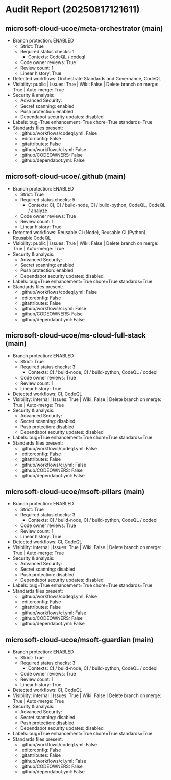 # Audit Report (20250817121611)

## microsoft-cloud-ucoe/meta-orchestrator (main)
- Branch protection: ENABLED
  - Strict: True
  - Required status checks: 1
    - Contexts: CodeQL / codeql
  - Code owner reviews: True
  - Review count: 1
  - Linear history: True
- Detected workflows: Orchestrate Standards and Governance, CodeQL
- Visibility: public | Issues: True | Wiki: False | Delete branch on merge: True | Auto-merge: True
- Security & analysis:
  - Advanced Security: 
  - Secret scanning: enabled
  - Push protection: enabled
  - Dependabot security updates: disabled
- Labels: bug=True enhancement=True chore=True standards=True
- Standards files present:
  - .github/workflows/codeql.yml: False
  - .editorconfig: False
  - .gitattributes: False
  - .github/workflows/ci.yml: False
  - .github/CODEOWNERS: False
  - .github/dependabot.yml: False

## microsoft-cloud-ucoe/.github (main)
- Branch protection: ENABLED
  - Strict: True
  - Required status checks: 5
    - Contexts: CI, CI / build-node, CI / build-python, CodeQL, CodeQL / analyze
  - Code owner reviews: True
  - Review count: 1
  - Linear history: True
- Detected workflows: Reusable CI (Node), Reusable CI (Python), Reusable CodeQL
- Visibility: public | Issues: True | Wiki: False | Delete branch on merge: True | Auto-merge: True
- Security & analysis:
  - Advanced Security: 
  - Secret scanning: enabled
  - Push protection: enabled
  - Dependabot security updates: disabled
- Labels: bug=True enhancement=True chore=True standards=True
- Standards files present:
  - .github/workflows/codeql.yml: False
  - .editorconfig: False
  - .gitattributes: False
  - .github/workflows/ci.yml: False
  - .github/CODEOWNERS: False
  - .github/dependabot.yml: False

## microsoft-cloud-ucoe/ms-cloud-full-stack (main)
- Branch protection: ENABLED
  - Strict: True
  - Required status checks: 3
    - Contexts: CI / build-node, CI / build-python, CodeQL / codeql
  - Code owner reviews: True
  - Review count: 1
  - Linear history: True
- Detected workflows: CI, CodeQL
- Visibility: internal | Issues: True | Wiki: False | Delete branch on merge: True | Auto-merge: True
- Security & analysis:
  - Advanced Security: 
  - Secret scanning: disabled
  - Push protection: disabled
  - Dependabot security updates: disabled
- Labels: bug=True enhancement=True chore=True standards=True
- Standards files present:
  - .github/workflows/codeql.yml: False
  - .editorconfig: False
  - .gitattributes: False
  - .github/workflows/ci.yml: False
  - .github/CODEOWNERS: False
  - .github/dependabot.yml: False

## microsoft-cloud-ucoe/msoft-pillars (main)
- Branch protection: ENABLED
  - Strict: True
  - Required status checks: 3
    - Contexts: CI / build-node, CI / build-python, CodeQL / codeql
  - Code owner reviews: True
  - Review count: 1
  - Linear history: True
- Detected workflows: CI, CodeQL
- Visibility: internal | Issues: True | Wiki: False | Delete branch on merge: True | Auto-merge: True
- Security & analysis:
  - Advanced Security: 
  - Secret scanning: disabled
  - Push protection: disabled
  - Dependabot security updates: disabled
- Labels: bug=True enhancement=True chore=True standards=True
- Standards files present:
  - .github/workflows/codeql.yml: False
  - .editorconfig: False
  - .gitattributes: False
  - .github/workflows/ci.yml: False
  - .github/CODEOWNERS: False
  - .github/dependabot.yml: False

## microsoft-cloud-ucoe/msoft-guardian (main)
- Branch protection: ENABLED
  - Strict: True
  - Required status checks: 3
    - Contexts: CI / build-node, CI / build-python, CodeQL / codeql
  - Code owner reviews: True
  - Review count: 1
  - Linear history: True
- Detected workflows: CI, CodeQL
- Visibility: internal | Issues: True | Wiki: False | Delete branch on merge: True | Auto-merge: True
- Security & analysis:
  - Advanced Security: 
  - Secret scanning: disabled
  - Push protection: disabled
  - Dependabot security updates: disabled
- Labels: bug=True enhancement=True chore=True standards=True
- Standards files present:
  - .github/workflows/codeql.yml: False
  - .editorconfig: False
  - .gitattributes: False
  - .github/workflows/ci.yml: False
  - .github/CODEOWNERS: False
  - .github/dependabot.yml: False


